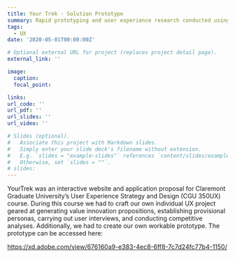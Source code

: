 ```yaml
---
title: Your Trek - Solution Prototype
summary: Rapid prototyping and user experience research conducted using YourTrek solution prototype.
tags:
  - UX
date: '2020-05-01T00:00:00Z'

# Optional external URL for project (replaces project detail page).
external_link: ''

image:
  caption: 
  focal_point: 

links:
url_code: ''
url_pdf: ''
url_slides: ''
url_video: ''

# Slides (optional).
#   Associate this project with Markdown slides.
#   Simply enter your slide deck's filename without extension.
#   E.g. `slides = "example-slides"` references `content/slides/example-slides.md`.
#   Otherwise, set `slides = ""`.
# slides:
---
```


YourTrek was an interactive website and application proposal for Claremont Graduate University’s User Experience Strategy and Design (CGU 350UX) course. During this course we had to craft our own individual UX project geared at generating value innovation propositions, establishing provisional personas,  carrying out user interviews, and conducting competitive analyses. Additionally, we had to create our own workable prototype. The prototype can be accessed here: 

https://xd.adobe.com/view/676160a9-e383-4ec8-6ff8-7c7d24fc77b4-1150/